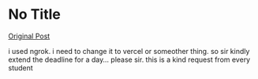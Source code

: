# No Title

[Original Post](https://discourse.onlinedegree.iitm.ac.in/t/169029/290)

<p>i used ngrok. i need to change it to vercel or someother thing. so sir kindly extend the deadline for a day… please sir. this is a kind request from every student</p>